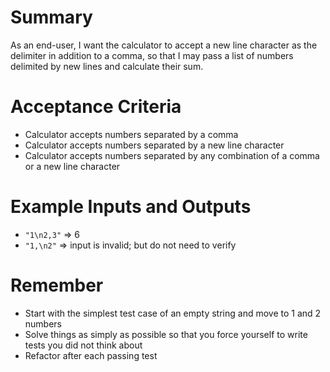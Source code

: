 # Summary
As an end-user, I want the calculator to accept a new line character as the delimiter in addition to a comma, so that I may pass a list of numbers delimited by new lines and calculate their sum.

# Acceptance Criteria
- Calculator accepts numbers separated by a comma
- Calculator accepts numbers separated by a new line character
- Calculator accepts numbers separated by any combination of a comma or a new line character

# Example Inputs and Outputs
- `"1\n2,3"`	=>	6
- `"1,\n2"`	=>	input is invalid; but do not need to verify

# Remember
- Start with the simplest test case of an empty string and move to 1 and 2 numbers
- Solve things as simply as possible so that you force yourself to write tests you did not think about
- Refactor after each passing test